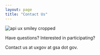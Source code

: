 ```yaml
---
layout: page
title: "Contact Us"
---
```


![api ux smiley cropped](https://cloud.githubusercontent.com/assets/6556888/2984746/b247a4d8-dc35-11e3-96d9-be4a16caf809.jpg)

Have questions?  Interested in participating?  
  
Contact us at uxgov at gsa dot gov.  
